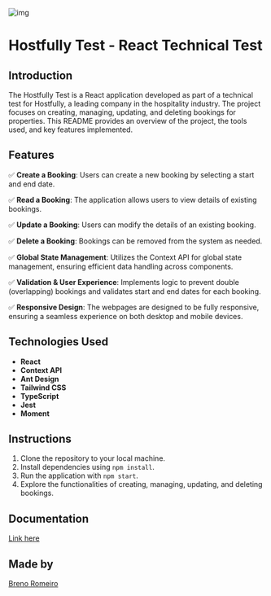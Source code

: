 ![img](https://www.hostfully.com/wp-content/uploads/2022/08/logo-1.svg)

# Hostfully Test - React Technical Test

## Introduction

The Hostfully Test is a React application developed as part of a technical test for Hostfully, a leading company in the hospitality industry. The project focuses on creating, managing, updating, and deleting bookings for properties. 
This README provides an overview of the project, the tools used, and key features implemented.

## Features

✅ **Create a Booking**: Users can create a new booking by selecting a start and end date.

✅ **Read a Booking**: The application allows users to view details of existing bookings.

✅ **Update a Booking**: Users can modify the details of an existing booking.

✅ **Delete a Booking**: Bookings can be removed from the system as needed.

✅ **Global State Management**: Utilizes the Context API for global state management, ensuring efficient data handling across components.

✅ **Validation & User Experience**: Implements logic to prevent double (overlapping) bookings and validates start and end dates for each booking.

✅ **Responsive Design**: The webpages are designed to be fully responsive, ensuring a seamless experience on both desktop and mobile devices.

## Technologies Used

- **React**
- **Context API**
- **Ant Design**
- **Tailwind CSS**
- **TypeScript**
- **Jest**
- **Moment**

## Instructions

1. Clone the repository to your local machine.
2. Install dependencies using `npm install`.
3. Run the application with `npm start`.
4. Explore the functionalities of creating, managing, updating, and deleting bookings.

## Documentation
[Link here](https://unexpected-discovery-c82.notion.site/Hostfully-e3cab100b3bf48d1959d44909f8a97df?pvs=4)

## Made by
[Breno Romeiro](https://www.linkedin.com/in/brenoromeiro/)
